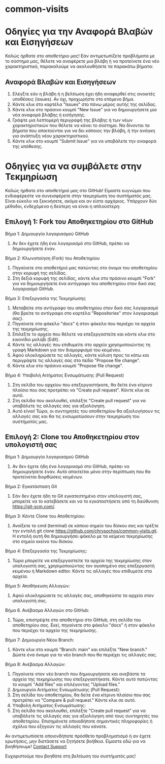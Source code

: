 # common-visits

# Οδηγίες για την Αναφορά Βλαβών και Εισηγήσεων
Καλώς ήρθατε στο αποθετήριο μας! Εάν αντιμετωπίζετε προβλήματα με το σύστημα μας, θέλετε να αναφέρετε μια βλάβη ή να προτείνετε ένα νέο χαρακτηριστικό, παρακαλούμε να ακολουθήσετε τα παρακάτω βήματα:

## Αναφορά Βλαβών και Εισηγήσεων
1. Ελέγξτε εάν η βλάβη ή η βελτίωση έχει ήδη αναφερθεί στις ανοικτές υποθέσεις (issues). Αν όχι, προχωρήστε στο επόμενο βήμα.
2. Κάντε κλικ στο καρτέλα "Issues" στο πάνω μέρος αυτής της σελίδας.
3. Κάντε κλικ στο πράσινο κουμπί "New Issue" για να δημιουργήσετε μια νέα αναφορά βλάβης ή εισήγησης.
4. Γράψτε μια λεπτομερή περιγραφή της βλάβης ή των νέων χαρακτηριστικών που θέλετε να κάνει το σύστημα. Να δίνονται τα βήματα που απαιτούνται για να δει κάποιος την βλάβη, ή την ανάγκη για ανάπτυξη νέου χαρακτηριστικού.
5. Κάντε κλικ στο κουμπί "Submit Issue" για να υποβάλετε την αναφορά της υπόθεσης.

# Οδηγίες για να συμβάλετε στην Τεκμηρίωση
Καλώς ήρθατε στο αποθετήριό μας στο GitHub! Είμαστε ευγνώμοι που ενδιαφέρεστε να συνεισφέρετε στην τεκμηρίωση του συστήματός μας. Είναι εύκολο να ξεκινήσετε, ακόμα και αν είστε αρχάριος. Υπάρχουν δύο μέθοδοι, ενδεχόμενα η δεύτερη να είναι η απλούστερη:

## Επιλογή 1: Fork του Αποθηκετηρίου στο GitHub
Βήμα 1: Δημιουργία λογαριασμού GitHub
1. Αν δεν έχετε ήδη ένα λογαριασμό στο GitHub, πρέπει να δημιουργήσετε έναν. 

Βήμα 2: Κλωνοποίηση (Fork) του Αποθετηρίου
1. Πηγαίνετε στο αποθετήριό μας πατώντας στο όνομα του αποθετηρίου στην κορυφή της σελίδας.
2. Στη δεξιά κορυφή της σελίδας, κάντε κλικ στο πράσινο κουμπί "Fork" για να δημιουργήσετε ένα αντίγραφο του αποθετηρίου στον δικό σας λογαριασμό GitHub.

Βήμα 3: Επεξεργασία της Τεκμηρίωσης
1. Μεταβείτε στο αντίγραφο του αποθετηρίου στον δικό σας λογαριασμό (θα βρείτε το αντίγραφο στο καρτέλα "Repositories" στον λογαριασμό σας).
2. Πηγαίνετε στο φάκελο "docs" ή στον φάκελο που περιέχει τα αρχεία της τεκμηρίωσης.
3. Επιλέξτε το αρχείο που θέλετε να επεξεργαστείτε και κάντε κλικ στο εικονίδιο μολύβι (Edit).
4. Κάντε τις αλλαγές που επιθυμείτε στο αρχείο χρησιμοποιώντας τη γραφή Markdown για τον διαμορφισμό του κειμένου.
5. Αφού ολοκληρώσετε τις αλλαγές, κάντε κύλιση προς τα κάτω και περιγράψτε τις αλλαγές σας στο πεδίο "Propose file change".
6. Κάντε κλικ στο πράσινο κουμπί "Propose file change".

Βήμα 4: Υποβολή Αιτήματος Ενσωμάτωσης (Pull Request)
1. Στη σελίδα του αρχείου που επεξεργαστήκατε, θα δείτε ένα κίτρινο πλαίσιο που σας προτρέπει να "Create pull request". Κάντε κλικ σε αυτό.
2. Στη σελίδα που ακολουθεί, επιλέξτε "Create pull request" για να υποβάλετε τις αλλαγές σας για αξιολόγηση.
3. Αυτό είναι! Τώρα, οι συντηρητές του αποθετηρίου θα αξιολογήσουν τις αλλαγές σας και θα τις ενσωματώσουν στην τεκμηρίωση του συστήματός μας.

## Επιλογή 2: Clone του Αποθηκετηρίου στον υπολογιστή σας
Βήμα 1: Δημιουργία λογαριασμού GitHub
1. Αν δεν έχετε ήδη ένα λογαριασμό στο GitHub, πρέπει να δημιουργήσετε έναν. Αυτό απαιτείται μόνο στην περίπτωση που θα προτείνεται διορθώσεις κειμένων.

Βήμα 2: Εγκατάσταση Git
1. Εάν δεν έχετε ήδη το Git εγκατεστημένο στον υπολογιστή σας, μπορείτε να το κατεβάσετε και να το εγκαταστήσετε από τη διεύθυνση https://git-scm.com/.

Βήμα 3: Κάντε Clone του Αποθετηρίου:
1. Ανοίξετε το cmd (terminal) σε κάποιο σημείο του δίσκου σας και τρέξτε την εντολή  git clone https://github.com/chrysochos/common-visits.git. Η εντολή αυτή θα δημιουργήσει φάκελο με τα κείμενα τεκμηρίωσης στο σημείο εκείνο του δίσκου.

Βήμα 4: Επεξεργασία της Τεκμηρίωσης:
1. Τώρα μπορείτε να επεξεργαστείτε τα αρχεία της τεκμηρίωσης στον υπολογιστή σας, χρησιμοποιώντας τον αγαπημένο σας επεξεργαστή κειμένου ή Markdown editor. Κάντε τις αλλαγές που επιθυμείτε στα αρχεία.

Βήμα 5: Αποθήκευση Αλλαγών:
1. Αφού ολοκληρώσετε τις αλλαγές σας, αποθηκεύστε τα αρχεία στον υπολογιστή σας.
   
Βήμα 6. Ανέβασμα Αλλαγών στο GitHub:
1. Τώρα, επιστρέψτε στο αποθετήριο στο GitHub, στη σελίδα του αποθετηρίου σας. Εκεί, πηγαίνετε στο φάκελο "docs" ή στον φάκελο που περιέχει τα αρχεία της τεκμηρίωσης.

Βήμα 7: Δημιουργία Νέου Branch:
1. Κάντε κλικ στο κουμπί "Branch: main" και επιλέξτε "New branch." Δώστε ένα όνομα για το νέο branch που θα περιέχει τις αλλαγές σας.

Βήμα 8: Ανέβασμα Αλλαγών:
1. Πηγαίνετε στον νέο branch που δημιουργήσατε και ανεβάστε τα αρχεία της τεκμηρίωσης που επεξεργαστήκατε. Κάντε αυτό πατώντας το κουμπί "Add files" και επιλέγοντας "Upload files."
2. Δημιουργία Αιτήματος Ενσωμάτωσης (Pull Request):
3. Στη σελίδα του αποθετηρίου, θα δείτε ένα κίτρινο πλαίσιο που σας προτρέπει να "Compare & pull request." Κάντε κλικ σε αυτό.
4. Υποβολή Αιτήματος Ενσωμάτωσης:
5. Στη σελίδα που ακολουθεί, επιλέξτε "Create pull request" για να υποβάλετε τις αλλαγές σας για αξιολόγηση από τους συντηρητές του αποθετηρίου. Επισημάνετε οποιαδήποτε σημαντικές πληροφορίες ή σχόλια που εξηγούν τις αλλαγές που κάνατε.

Αν αντιμετωπίσετε οποιονδήποτε πρόσθετο προβληματισμό ή αν έχετε ερωτήσεις, μην διστάσετε να ζητήσετε βοήθεια. Είμαστε εδώ για να βοηθήσουμε!
[Contact Support](mailto:ioannis.chrysochos@cyta.com.cy)

Ευχαριστούμε που βοηθάτε στη βελτίωση του συστήματός μας!


